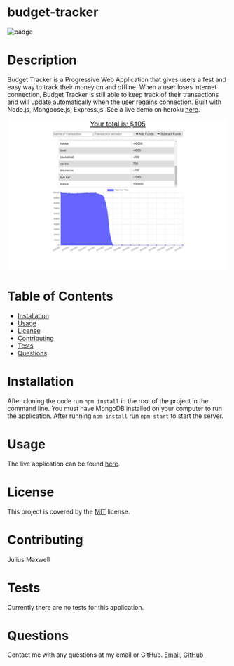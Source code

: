 # budget-tracker

![badge](https://img.shields.io/badge/license-MIT-brightgreen)
# Description
Budget Tracker is a Progressive Web Application that gives users a fest and easy way to track their money on and offline. When a user loses internet connection, Budget Tracker is still able to keep track of their transactions and will update automatically when the user regains connection. Built with Node.js, Mongoose.js, Express.js. See a live demo on heroku [here](https://safe-savannah-96754.herokuapp.com/).

![image source code](screenshot.png)

# Table of Contents
- [Installation](#installation)
- [Usage](#usage)
- [License](#license)
- [Contributing](#contributing)
- [Tests](#tests)
- [Questions](#questions)

# Installation
After cloning the code run `npm install` in the root of the project in the command line. You must have MongoDB installed on your computer to run the application. After running `npm install` run `npm start` to start the server.

# Usage
The live application can be found [here](https://safe-savannah-96754.herokuapp.com/).

# License
This project is covered by the [MIT](https://spdx.org/licenses/MIT.html) license.

# Contributing
Julius Maxwell

# Tests
Currently there are no tests for this application.

# Questions
Contact me with any questions at my email or GitHub. [Email](mailto:jmax407@gmail.com), [GitHub](https://github.com/jmax407)